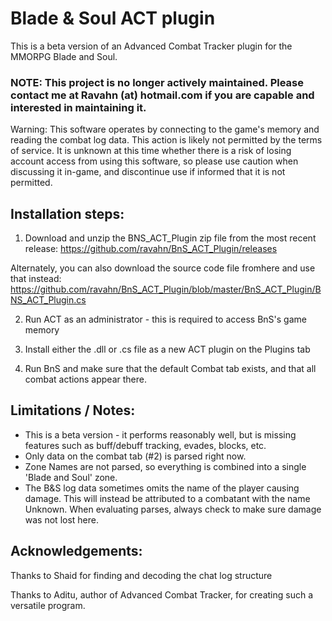 # Blade & Soul ACT plugin
This is a beta version of an Advanced Combat Tracker plugin for the MMORPG Blade and Soul.  

### NOTE: This project is no longer actively maintained.  Please contact me at Ravahn (at) hotmail.com if you are capable and interested in maintaining it.

Warning: This software operates by connecting to the game's memory and reading the combat log data.  This action is likely not permitted by the terms of service.  It is unknown at this time whether there is a risk of losing account access from using this software, so please use caution when discussing it in-game, and discontinue use if informed that it is not permitted.

## Installation steps:

1) Download and unzip the BNS_ACT_Plugin zip file from the most recent release:
https://github.com/ravahn/BnS_ACT_Plugin/releases

  Alternately, you can also download the source code file fromhere and use that instead: 
https://github.com/ravahn/BnS_ACT_Plugin/blob/master/BnS_ACT_Plugin/BNS_ACT_Plugin.cs

2) Run ACT as an administrator - this is required to access BnS's game memory

3) Install either the .dll or .cs file as a new ACT plugin on the Plugins tab

4) Run BnS and make sure that the default Combat tab exists, and that all combat actions appear there.

## Limitations / Notes:
* This is a beta version - it performs reasonably well, but is missing features such as buff/debuff tracking, evades, blocks, etc.
* Only data on the combat tab (#2) is parsed right now.
* Zone Names are not parsed, so everything is combined into a single 'Blade and Soul' zone.
* The B&S log data sometimes omits the name of the player causing damage.  This will instead be attributed to a combatant with the name Unknown.  When evaluating parses, always check to make sure damage was not lost here.

## Acknowledgements:
Thanks to Shaid for finding and decoding the chat log structure

Thanks to Aditu, author of Advanced Combat Tracker, for creating such a versatile program.
